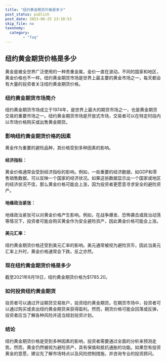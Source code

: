 ```yaml
---
title: "纽约黄金期货价格是多少"
post_status: publish
post_date: 2023-06-25 23:10:53
skip_file: no
taxonomy:
  category:
        - "faq"
---
```


## 纽约黄金期货价格是多少

黄金是被全世界广泛使用的一种贵重金属，金价一直在波动。不同的国家和地区，黄金价格也不一样。纽约黄金期货市场是世界上最主要的黄金市场之一，每天都会有大量的投资者关注纽约黄金期货价格。

### 纽约黄金期货市场简介

纽约黄金期货市场成立于1974年，是世界上最大的期货市场之一，也是黄金期货交易的重要市场之一。纽约黄金期货市场是开放式市场，交易者可以在特定时段内以市场价格购买或出售黄金期货。

### 影响纽约黄金期货价格的因素

黄金作为重要的避险品种，其价格受到多种因素的影响。

#### 经济指标：

黄金价格通常会受到经济指标的影响。例如，一些重要的经济数据，如GDP和零售销售数据，可以反映一个国家的经济状况。如果这些数据显示出一个国家或地区的经济状况不佳，那么黄金价格可能会上涨，因为投资者更愿意寻求安全的避险资产。

#### 地缘政治紧张：

地缘政治紧张可以对黄金价格产生影响。例如，在战争爆发、恐怖袭击或政治动荡等情况下，投资者可能会购买黄金作为安全避险资产，因此黄金价格可能会上涨。

#### 美元汇率：

纽约黄金期货价格还受到美元汇率的影响。美元通常被视为避险货币，因此当美元汇率上升时，黄金价格通常会下跌。反之亦然。

### 现在纽约黄金期货价格是多少

截至2021年8月19日，纽约黄金期货价格为$1785.20。

### 如何投资纽约黄金期货

投资者可以通过开设期货交易账户，投资纽约黄金期货。在期货市场中，投资者可以通过购买或卖出纽约黄金期货来获得盈利。然而，期货价格可能会回落或反弹，投资者应当了解各种风险并适当规划投资计划。

### 结论

纽约黄金期货价格是受到多种因素的影响，投资者需要通过全面的分析来预测走势。然而，黄金仍然被视为避险资产，具有保值和抵抗通胀的功能。如果您有投资黄金的意愿，建议先了解市场特点以及风险控制措施，并咨询专业的投资顾问。
